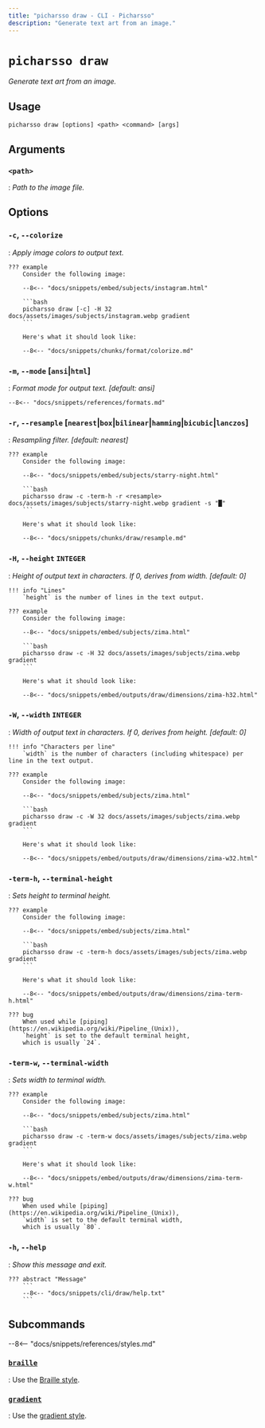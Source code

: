 ```yaml
---
title: "picharsso draw - CLI - Picharsso"
description: "Generate text art from an image."
---
```


# `picharsso draw`

*Generate text art from an image.*

## Usage

```
picharsso draw [options] <path> <command> [args]
```

## Arguments

### `<path>`
:   *Path to the image file.*

## Options

### `-c`, `--colorize`
:   *Apply image colors to output text.*

    ??? example
        Consider the following image:

        --8<-- "docs/snippets/embed/subjects/instagram.html"

        ```bash
        picharsso draw [-c] -H 32 docs/assets/images/subjects/instagram.webp gradient
        ```

        Here's what it should look like:

        --8<-- "docs/snippets/chunks/format/colorize.md"

### `-m`, `--mode` [`ansi`|`html`]
:   *Format mode for output text.  [default: ansi]*

    --8<-- "docs/snippets/references/formats.md"

### `-r`, `--resample` [`nearest`|`box`|`bilinear`|`hamming`|`bicubic`|`lanczos`]
:   *Resampling filter.  [default: nearest]*

    ??? example
        Consider the following image:

        --8<-- "docs/snippets/embed/subjects/starry-night.html"

        ```bash
        picharsso draw -c -term-h -r <resample> docs/assets/images/subjects/starry-night.webp gradient -s "█"
        ```

        Here's what it should look like:

        --8<-- "docs/snippets/chunks/draw/resample.md"

### `-H`, `--height` `INTEGER`
:   *Height of output text in characters.*
    *If 0, derives from width.  [default: 0]*

    !!! info "Lines"
        `height` is the number of lines in the text output.

    ??? example
        Consider the following image:
        
        --8<-- "docs/snippets/embed/subjects/zima.html"
        
        ```bash
        picharsso draw -c -H 32 docs/assets/images/subjects/zima.webp gradient
        ```

        Here's what it should look like:

        --8<-- "docs/snippets/embed/outputs/draw/dimensions/zima-h32.html"

### `-W`, `--width` `INTEGER`
:   *Width of output text in characters.*
    *If 0, derives from height.  [default: 0]*

    !!! info "Characters per line"
        `width` is the number of characters (including whitespace) per line in the text output.

    ??? example
        Consider the following image:
        
        --8<-- "docs/snippets/embed/subjects/zima.html"

        ```bash
        picharsso draw -c -W 32 docs/assets/images/subjects/zima.webp gradient
        ```

        Here's what it should look like:

        --8<-- "docs/snippets/embed/outputs/draw/dimensions/zima-w32.html"

### `-term-h`, `--terminal-height`
:   *Sets height to terminal height.*

    ??? example
        Consider the following image:
        
        --8<-- "docs/snippets/embed/subjects/zima.html"

        ```bash
        picharsso draw -c -term-h docs/assets/images/subjects/zima.webp gradient
        ```

        Here's what it should look like:

        --8<-- "docs/snippets/embed/outputs/draw/dimensions/zima-term-h.html"

    ??? bug
        When used while [piping](https://en.wikipedia.org/wiki/Pipeline_(Unix)),
        `height` is set to the default terminal height,
        which is usually `24`.
      
### `-term-w`, `--terminal-width`
:   *Sets width to terminal width.*

    ??? example
        Consider the following image:
        
        --8<-- "docs/snippets/embed/subjects/zima.html"

        ```bash
        picharsso draw -c -term-w docs/assets/images/subjects/zima.webp gradient
        ```

        Here's what it should look like:

        --8<-- "docs/snippets/embed/outputs/draw/dimensions/zima-term-w.html"

    ??? bug
        When used while [piping](https://en.wikipedia.org/wiki/Pipeline_(Unix)),
        `width` is set to the default terminal width,
        which is usually `80`.

### `-h`, `--help`
:   *Show this message and exit.*

    ??? abstract "Message"
        ```
        --8<-- "docs/snippets/cli/draw/help.txt"
        ```

## Subcommands

--8<-- "docs/snippets/references/styles.md"

### [`braille`](/commands/draw/braille/)
:   Use the [Braille style](/styles/braille/).

### [`gradient`](/commands/draw/gradient/)
:   Use the [gradient style](/styles/gradient/).

